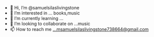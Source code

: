 - 👋 Hi, I’m @samuelsilaslivingstone
- 👀 I’m interested in ... books,music
- 🌱 I’m currently learning ...
- 💞️ I’m looking to collaborate on ...music
- 📫 How to reach me ...msamuelsilaslivingstone738664@gmail.com 

<!---
samuelsilaslivingstone/samuelsilaslivingstone is a ✨ special ✨ repository because its `README.md` (this file) appears on your GitHub profile.
You can click the Preview link to take a look at your changes.
--->
